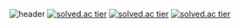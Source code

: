 ![header](https://capsule-render.vercel.app/api?type=slice&color=auto&text=%20JiwonPark%20%20&height=200&fontSize=100)
[![solved.ac tier](http://mazassumnida.wtf/api/generate_badge?boj={jiwon0297})](https://solved.ac/{jiwon0297})
[![solved.ac tier](http://mazassumnida.wtf/api/v2/generate_badge?boj={jiwon0297})](https://solved.ac/{jiwon0297})
[![solved.ac tier](http://mazassumnida.wtf/api/mini/generate_badge?boj={jiwon0297})](https://solved.ac/{jiwon0297})
